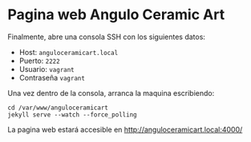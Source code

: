 Pagina web Angulo Ceramic Art
=============================

Finalmente, abre una consola SSH con los siguientes datos:
 - Host: `anguloceramicart.local`
 - Puerto: `2222`
 - Usuario: `vagrant` 
 - Contraseña `vagrant`

Una vez dentro de la consola, arranca la maquina escribiendo:

    cd /var/www/anguloceramicart
    jekyll serve --watch --force_polling

La pagina web estará accesible en http://anguloceramicart.local:4000/
